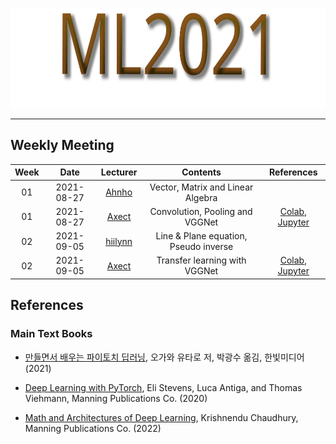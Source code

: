 <p align="center">
  <img width="580" height="160" src="ml2021.svg">
</p>

-----

## Weekly Meeting

Week | Date | Lecturer | Contents | References
:--: | :--: | :--: | :--: | :--:
01 | 2021-08-27 | [Ahnho](https://github.com/Ahnho) | Vector, Matrix and Linear Algebra | 
01 | 2021-08-27 | [Axect](https://github.com/Axect) | Convolution, Pooling and VGGNet | [Colab](https://colab.research.google.com/drive/1FAnISLwYKXEehBPVNW74FUEhAUfMpXaC?usp=sharing), [Jupyter](./week01/chap1-1.ipynb)
02 | 2021-09-05 | [hiilynn](https://github.com/hiilynn) | Line & Plane equation, Pseudo inverse | 
02 | 2021-09-05 | [Axect](https://github.com/Axect) | Transfer learning with VGGNet | [Colab](https://colab.research.google.com/drive/12X5qabF9cw7jUHe0ODaF680wqw_Plsae?usp=sharing), [Jupyter](./week02/chap1-2.ipynb)


## References

### Main Text Books

- [만들면서 배우는 파이토치 딥러닝](http://www.kyobobook.co.kr/product/detailViewKor.laf?ejkGb=KOR&mallGb=KOR&barcode=9791162244609&orderClick=LET&Kc=), 오가와 유타로 저, 박광수 옮김, 한빛미디어 (2021)

- [Deep Learning with PyTorch](https://www.manning.com/books/deep-learning-with-pytorch), Eli Stevens, Luca Antiga, and Thomas Viehmann, Manning Publications Co. (2020)

- [Math and Architectures of Deep Learning](https://www.manning.com/books/math-and-architectures-of-deep-learning), Krishnendu Chaudhury, Manning Publications Co. (2022)
